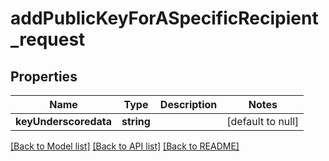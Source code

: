 # addPublicKeyForASpecificRecipient_request

## Properties
Name | Type | Description | Notes
------------ | ------------- | ------------- | -------------
**keyUnderscoredata** | **string** |  | [default to null]

[[Back to Model list]](../README.md#documentation-for-models) [[Back to API list]](../README.md#documentation-for-api-endpoints) [[Back to README]](../README.md)


